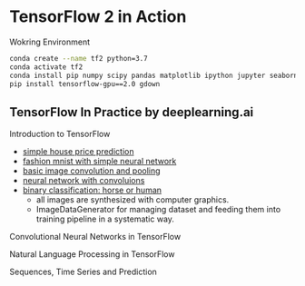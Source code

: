 # TensorFlow 2 in Action

Wokring Environment

```bash
conda create --name tf2 python=3.7
conda activate tf2
conda install pip numpy scipy pandas matplotlib ipython jupyter seaborn pillow h5py
pip install tensorflow-gpu==2.0 gdown
```


## TensorFlow In Practice by deeplearning.ai
Introduction to TensorFlow
* [simple house price prediction](https://nbviewer.jupyter.org/github/kbu9299/tensorflow-in-action/blob/master/tensorflow-in-practice/c01e01_house_price.ipynb)
* [fashion mnist with simple neural network](https://nbviewer.jupyter.org/github/kbu9299/tensorflow-in-action/blob/master/tensorflow-in-practice/c01e02_fashion_MNIST.ipynb)
* [basic image convolution and pooling](https://nbviewer.jupyter.org/github/kbu9299/tensorflow-in-action/blob/master/tensorflow-in-practice/c01e03_basic_convolution.ipynb)
* [neural network with convoluions](https://nbviewer.jupyter.org/github/kbu9299/tensorflow-in-action/blob/master/tensorflow-in-practice/c01e04_neural_network_with_convolutions.ipynb)
* [binary classification: horse or human](https://nbviewer.jupyter.org/github/kbu9299/tensorflow-in-action/blob/master/tensorflow-in-practice/c1e05_binary_classification_horse_or_human.ipynb)
  * all images are synthesized with computer graphics.
  * ImageDataGenerator for managing dataset and feeding them into training pipeline in a systematic way. 

Convolutional Neural Networks in TensorFlow

Natural Language Processing in TensorFlow

Sequences, Time Series and Prediction
